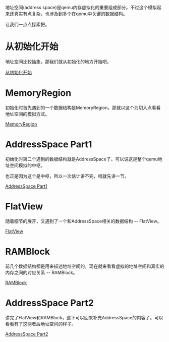 地址空间(address space)是qemu内存虚拟化的重要组成部分。不过这个模拟起来还真实有点复杂，也涉及到多个在qemu中关键的数据结构。

让我们一点点探索把。

# 从初始化开始

地址空间比较抽象，那我们就从初始化的地方开始吧。

[从初始化开始](/address_space/01-initialization.md)

# MemoryRegion

初始化时首先遇到的一个数据结构是MemoryRegion，那就以这个为切入点看看地址空间的模拟方式。

[MemoryRegion](/address_space/02-MemoryRegion.md)

# AddressSpace Part1

初始化时第二个遇到的数据结构就是AddressSpace了。可以说这是整个qemu地址空间模拟的中枢。

也正是因为这个是中枢，所以一次估计讲不完，咱就先讲一节。

[AddressSpace Part1](/address_space/03-AddressSpace1.md)

# FlatView

随着细节的展开，又遇到了一个和AddressSpace相关的数据结构 -- FlatView。

[FlatView](/address_space/04-FlatView.md)

# RAMBlock

前几个数据结构都是用来描述地址空间的，现在就来看看虚拟的地址空间和真实的内存之间的对应关系 -- RAMBlock。

[RAMBlock](/address_space/05-RAMBlock.md)

# AddressSpace Part2

讲完了FlatView和RAMBlock，这下可以回来补充AddressSpace的内容了。可以看看有了这两者后地址空间的样子。

[AddressSpace Part2](/address_space/06-AddressSpace2.md)
